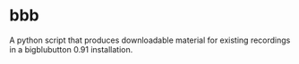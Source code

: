 # bbb
A python script that produces downloadable material for existing recordings in a bigblubutton 0.91 installation.
